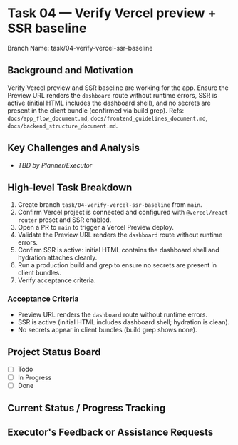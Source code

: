 # Task 04 — Verify Vercel preview + SSR baseline

Branch Name: task/04-verify-vercel-ssr-baseline

## Background and Motivation
Verify Vercel preview and SSR baseline are working for the app. Ensure the Preview URL renders the `dashboard` route without runtime errors, SSR is active (initial HTML includes the dashboard shell), and no secrets are present in the client bundle (confirmed via build grep). Refs: `docs/app_flow_document.md`, `docs/frontend_guidelines_document.md`, `docs/backend_structure_document.md`.

## Key Challenges and Analysis
- _TBD by Planner/Executor_

## High-level Task Breakdown
1. Create branch `task/04-verify-vercel-ssr-baseline` from `main`.
2. Confirm Vercel project is connected and configured with `@vercel/react-router` preset and SSR enabled.
3. Open a PR to `main` to trigger a Vercel Preview deploy.
4. Validate the Preview URL renders the `dashboard` route without runtime errors.
5. Confirm SSR is active: initial HTML contains the dashboard shell and hydration attaches cleanly.
6. Run a production build and grep to ensure no secrets are present in client bundles.
7. Verify acceptance criteria.

### Acceptance Criteria
- Preview URL renders the `dashboard` route without runtime errors.
- SSR is active (initial HTML includes dashboard shell; hydration is clean).
- No secrets appear in client bundles (build grep shows none).

## Project Status Board
- [ ] Todo
- [ ] In Progress
- [ ] Done

## Current Status / Progress Tracking

## Executor's Feedback or Assistance Requests
